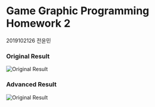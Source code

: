 # Game Graphic Programming Homework 2

2019102126 전윤민

### Original Result

![Original Result]('./img/original.png)

### Advanced Result

![Original Result]('./img/advanced.png)